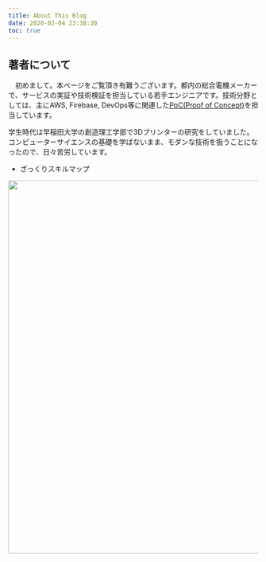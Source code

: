 ```yaml
---
title: About This Blog
date: 2020-02-04 23:38:20
toc: true
---
```


## 著者について
　初めまして。本ページをご覧頂き有難うございます。都内の総合電機メーカーで、サービスの実証や技術検証を担当している若手エンジニアです。技術分野としては、主にAWS, Firebase, DevOps等に関連した[PoC(Proof of Concept)](https://www.keyence.co.jp/ss/general/iot-glossary/poc.jsp)を担当しています。  

学生時代は早稲田大学の創造理工学部で3Dプリンターの研究をしていました。コンピューターサイエンスの基礎を学ばないまま、モダンな技術を扱うことになったので、日々苦労しています。

- ざっくりスキルマップ

<div style="text-align:center;">
<img src="https://user-images.githubusercontent.com/41946222/79894561-9b824280-8440-11ea-89ba-4267b6508103.png" height="750px" width="900px">
</div>


<!--
## 本サイトの目的
1. 新人/初級者のサポート
2. 自身の復習用のメモ

　アメリカ国立訓練研究所で提唱されている[Learning Pyramid](https://www.researchgate.net/figure/Learning-Pyramid-developed-by-National-Training-Laboratories-7_fig1_302480305)によれば、学習定着率を高める最善手は "Teach Others" です。最近初級者に教える機会が増えたので、先回りしてWEBにまとめておくことにしました。パブリッククラウドやAngularの基礎から順次書いていく予定です。映画鑑賞一本につき一記事執筆を目標にコツコツ書いています。
  
<div style="text-align:center;">
<img src="https://user-images.githubusercontent.com/41946222/73755094-dd3c0f00-47a8-11ea-9ec5-e1e537559054.png" height="600px" width="600px">
</div>
-->


<!--
　IT業界では、ベテランの優秀層に囲まれるとスキルのギャップで苦しむシーンが多いと思います。私も初期配属された頃、毎月資格を取り続けることになりましたが、太刀打ちできず苦労しました。特にモダンな技術の文献は一定の暗黙知を有するものが多く、初級者に優しくありません。公開した記事が当時の私と同様に困っている方の助けになれば嬉しいです。  

-->  
  

<!--

## その他のテーマ
### WEB AR/ARフィルター
- 以下について纏める予定です
    - AR.jsを活用したWEB APの開発方法
    - iPadによる3D Captureの手法
    - Spark ARによるARフィルターの開発方法 

<div style="text-align:center;">
<img src="https://user-images.githubusercontent.com/41946222/87564292-3070a100-c6fb-11ea-80f5-8a994d3d5e9f.png" height="450px" width="900px">
</div>
<div style="text-align:center;">
<img src="https://user-images.githubusercontent.com/41946222/86519480-0a830b00-be76-11ea-82d2-b365dabd28da.png" height="450px" width="900px">
</div>

### Smart Home
現在は以下のような構成を作っています。  

<div style="text-align:center;">
<img src="https://user-images.githubusercontent.com/41946222/75523195-e2f6de80-5a4e-11ea-94fd-862c110cd075.PNG" height="550px" width="900px">
</div>

### DTM/Music Tech
- DTM環境の構築手法
- リモートセッション
- Music Tech (AI作曲ツールなど)
    
<div style="text-align:center;">
<img src="https://user-images.githubusercontent.com/41946222/79898583-7395dd80-8446-11ea-93d0-57907591d688.png" height="550px" width="900px" alt="現在の構成">
</div>

Mail: junjunjunya108@gmail.com  

-->
